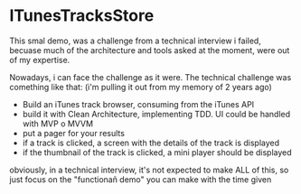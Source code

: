 # ITunesTracksStore
This smal demo, was a challenge from a technical interview i failed, becuase much of 
the architecture and tools asked at the moment, were out of my expertise.

Nowadays, i can face the challenge as it were. The technical challenge was comething like that:
(i'm pulling it out from my memory of 2 years ago)

- Build an iTunes track browser, consuming from the iTunes API
- build it with Clean Architecture, implementing TDD. UI could be handled with MVP o MVVM
- put a pager for your results
- if a track is clicked, a screen with the details of the track is displayed
- if the thumbnail of the track is clicked, a mini player should be displayed

obviously, in a technical interview, it's not expected to make ALL of this, so just 
focus on the "functionañ demo" you can make with the time given
